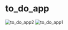 # to_do_app

![to_do_app2](https://user-images.githubusercontent.com/46563828/111319327-1d63f700-8623-11eb-8e68-f32e37dbd8f3.gif)                  ![to_do_app1](https://user-images.githubusercontent.com/46563828/111319494-497f7800-8623-11eb-8834-4e1016aea026.gif)

